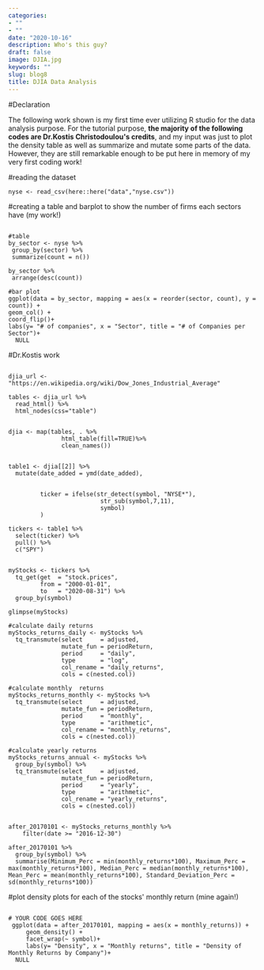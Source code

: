 ```yaml
---
categories:
- ""
- ""
date: "2020-10-16"
description: Who's this guy?
draft: false
image: DJIA.jpg
keywords: ""
slug: blog8
title: DJIA Data Analysis
---
```


#Declaration

The following work shown is my first time ever utilizing R studio for the data analysis purpose. For the tutorial purpose, **the majority of the following codes are Dr.Kostis Christodoulou's credits**, and my input was just to plot the density table as well as summarize and mutate some parts of the data. However, they are still remarkable enough to be put here in memory of my very first coding work!

#reading the dataset

```{r load_nyse_data, message=FALSE, warning=FALSE}
nyse <- read_csv(here::here("data","nyse.csv"))
```

#creating a table and barplot to show the number of firms each sectors have (my work!)

```{r companies_per_sector}

#table
by_sector <- nyse %>%
 group_by(sector) %>%
 summarize(count = n())

by_sector %>%
 arrange(desc(count))

#bar plot
ggplot(data = by_sector, mapping = aes(x = reorder(sector, count), y = count)) +
geom_col() +
coord_flip()+
labs(y= "# of companies", x = "Sector", title = "# of Companies per Sector")+
  NULL
```

#Dr.Kostis work
```{r, tickers_from_wikipedia}

djia_url <- "https://en.wikipedia.org/wiki/Dow_Jones_Industrial_Average"

tables <- djia_url %>% 
  read_html() %>% 
  html_nodes(css="table")


djia <- map(tables, . %>% 
               html_table(fill=TRUE)%>% 
               clean_names())


table1 <- djia[[2]] %>%
  mutate(date_added = ymd(date_added),
         
    
         ticker = ifelse(str_detect(symbol, "NYSE*"),
                          str_sub(symbol,7,11),
                          symbol)
         )

tickers <- table1 %>% 
  select(ticker) %>% 
  pull() %>%
  c("SPY")

```




```{r get_price_data, message=FALSE, warning=FALSE, cache=TRUE}

myStocks <- tickers %>% 
  tq_get(get  = "stock.prices",
         from = "2000-01-01",
         to   = "2020-08-31") %>%
  group_by(symbol) 

glimpse(myStocks) 
```

```{r calculate_returns, message=FALSE, warning=FALSE, cache=TRUE}
#calculate daily returns
myStocks_returns_daily <- myStocks %>%
  tq_transmute(select     = adjusted, 
               mutate_fun = periodReturn, 
               period     = "daily", 
               type       = "log",
               col_rename = "daily_returns",
               cols = c(nested.col))  

#calculate monthly  returns
myStocks_returns_monthly <- myStocks %>%
  tq_transmute(select     = adjusted, 
               mutate_fun = periodReturn, 
               period     = "monthly", 
               type       = "arithmetic",
               col_rename = "monthly_returns",
               cols = c(nested.col)) 

#calculate yearly returns
myStocks_returns_annual <- myStocks %>%
  group_by(symbol) %>%
  tq_transmute(select     = adjusted, 
               mutate_fun = periodReturn, 
               period     = "yearly", 
               type       = "arithmetic",
               col_rename = "yearly_returns",
               cols = c(nested.col))
```

```{r summarise_monthly_returns}

after_20170101 <- myStocks_returns_monthly %>%
    filter(date >= "2016-12-30")

after_20170101 %>%
  group_by(symbol) %>%
  summarise(Minimum_Perc = min(monthly_returns*100), Maximum_Perc = max(monthly_returns*100), Median_Perc = median(monthly_returns*100), Mean_Perc = mean(monthly_returns*100), Standard_Deviation_Perc = sd(monthly_returns*100))
```

#plot density plots for each of the stocks' monthly return (mine again!)

```{r density_monthly_returns}

# YOUR CODE GOES HERE
 ggplot(data = after_20170101, mapping = aes(x = monthly_returns)) + 
     geom_density() +
     facet_wrap(~ symbol)+
     labs(y= "Density", x = "Monthly returns", title = "Density of Monthly Returns by Company")+
  NULL


```